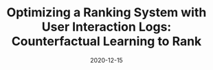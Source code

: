 ---
title: "Optimizing a Ranking System with User Interaction Logs: Counterfactual Learning to Rank"
collection: talks
type: "Guest Lecture"
permalink: /talks/2020-12-15-ir1-lecture
venue: "Radboud University"
date: 2020-12-15
location: "Nijmegen, The Netherlands"
youtube:
slides: /files/slides/2020-ir1-lecture.pdf
publication: /publication/2020-www-tutorial
---